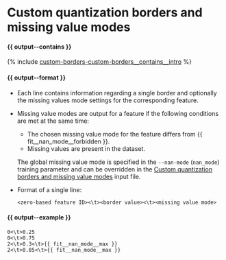 # Custom quantization borders and missing value modes

#### {{ output--contains }}

{% include [custom-borders-custom-borders__contains__intro](../_includes/work_src/reusage-formats/custom-borders__contains__intro.md) %}


#### {{ output--format }}

- Each line contains information regarding a single border and optionally the missing values mode settings for the corresponding feature.
- Missing value modes are output for a feature if the following conditions are met at the same time:
    - The chosen missing value mode for the feature differs from {{ fit__nan_mode__forbidden }}.
    - Missing values are present in the dataset.
    
    The global missing value mode is specified in the `--nan-mode` (`nan_mode`) training parameter and can be overridden in the [Custom quantization borders and missing value modes](input-data_custom-borders.md) input file.
    
- Format of a single line:
    ```
    <zero-based feature ID><\t><border value><\t><missing value mode>
    ```
    

#### {{ output--example }}

```
0<\t>0.25
0<\t>0.75
2<\t>0.3<\t>{{ fit__nan_mode__max }}
2<\t>0.85<\t>{{ fit__nan_mode__max }}
```

